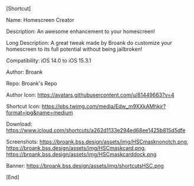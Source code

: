 [Shortcut]

Name: Homescreen Creator

Description: An awesome enhancement to your homescreen!

Long Description: A great tweak made by Broank do customize your homescreen to its full potential without being jailbroken!

Compatibility: iOS 14.0 to iOS 15.3.1

Author: Broank

Repo: Broank's Repo

Author Icon: https://avatars.githubusercontent.com/u/81449663?v=4

Shortcut Icon: https://pbs.twimg.com/media/Edw_m9XXkAMhkjr?format=jpg&name=medium

Download: https://www.icloud.com/shortcuts/a262d1133e294ed68ee1425b815d5dfe

Screenshots: https://broank.bss.design/assets/img/HSCmasknonotch.png, https://broank.bss.design/assets/img/HSCmaskcard.png, https://broank.bss.design/assets/img/HSCmaskcarddock.png

Banner: https://broank.bss.design/assets/img/shortcutsHSC.png

[End]
